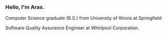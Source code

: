 ### Hello, I'm Aras.

Computer Science graduate (B.S.) from University of Illinois at Springfield

Software Quality Assurance Engineer at Whirlpool Corporation.
<!--
- ⚡ I'm focusing on learning Kotlin for desktop and mobile development.
- 💬 Check out my website [here.](https://arasvitkus.com/)
-->
<!--
- 📋 Download my resume [here.](https://github.com/amvitkus/amvitkus/blob/master/AVResume.pdf)
- -->

<!--
**amvitkus/amvitkus** is a ✨ _special_ ✨ repository because its `README.md` (this file) appears on your GitHub profile.

Here are some ideas to get you started:

- 🔭 I’m currently working on ...
- 🌱 I’m currently learning ...
- 👯 I’m looking to collaborate on ...
- 🤔 I’m looking for help with ...
- 💬 Ask me about ...
- 📫 How to reach me: ...
- ⚡ Fun fact: ...
-->
